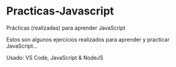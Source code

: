 # Practicas-Javascript
Prácticas (realizadas) para aprender JavaScript

Estos son algunos ejercicios realizados para aprender y practicar JavaScript...

Usado: VS Code, JavaScript & NodeJS
